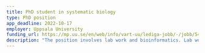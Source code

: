 ```yaml
---
title: PhD student in systematic biology
type: PhD position
app_deadline: 2022-10-17
employer: Uppsala University
funding_url: https://mp.uu.se/en/web/info/vart-uu/lediga-jobb/-/jobb/544689
description: "The position involves lab work and bioinformatics. Lab work includes: field trips, sampling, cell isolation, imaging with advanced microscopy, attempts for cultivation of interesting cells in enrichment cultures, and library preparation for metabarcoding and HTS sequencing. Bioinformatics includes analysis of diversity datasets, phylogenetics, analysis of transcriptomic datasets, gene-tree species tree reconciliation. Disseminate results in appropriate formats, including leading peer-reviewed publications and conferences. Training will be provided when necessary."
---
```

